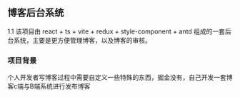 ## 博客后台系统

1.1 该项目由 react + ts + vite + redux + style-component + antd 组成的一套后台系统，主要是更方便管理博客，以及博客的审核。

### 项目背景 

​个人开发者写博客过程中需要自定义一些特殊的东西，掘金没有，自己开发一套博客c端与B端系统进行发布博客